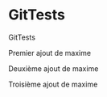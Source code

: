 GitTests
========

GitTests

Premier ajout de maxime

Deuxième ajout de maxime

Troisième ajout de maxime